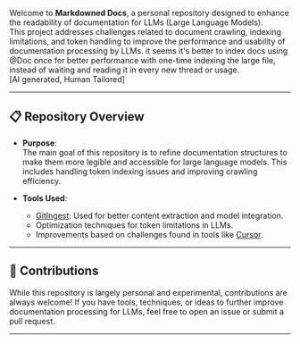 
Welcome to **Markdowned Docs**, a personal repository designed to enhance the readability of documentation for LLMs (Large Language Models).
<br/>
This project addresses challenges related to document crawling, indexing limitations, and token handling to improve the performance and usability of documentation processing by LLMs.
it seems it's better to index docs using @Doc once for better performance with one-time indexing the large file, instead of waiting and reading it in every new thread or usage.
<br/>
[AI generated, Human Tailored]

---

## 📋 Repository Overview

- **Purpose**:  
  The main goal of this repository is to refine documentation structures to make them more legible and accessible for large language models. This includes handling token indexing issues and improving crawling efficiency.

- **Tools Used**:  
  - [GitIngest](https://gitingest.com): Used for better content extraction and model integration.
  - Optimization techniques for token limitations in LLMs.
  - Improvements based on challenges found in tools like [Cursor](https://cursor.so).

---

## 🌟 Contributions

While this repository is largely personal and experimental, contributions are always welcome! If you have tools, techniques, or ideas to further improve documentation processing for LLMs, feel free to open an issue or submit a pull request.

---
